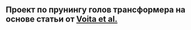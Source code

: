 ## Проект по прунингу голов трансформера на основе статьи от [Voita et al.](https://www.aclweb.org/anthology/P19-1580/)